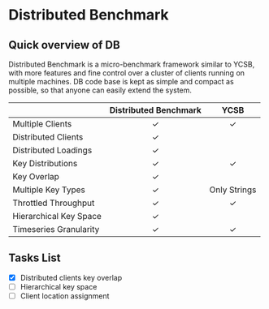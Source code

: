 Distributed Benchmark
=====================

Quick overview of DB
--------------------
Distributed Benchmark is a micro-benchmark framework similar to YCSB, with more features and fine control over a cluster of clients running on multiple machines.
DB code base is kept as simple and compact as possible, so that anyone can easily extend the system.


|                        | Distributed Benchmark |     YCSB     |
|------------------------|:---------------------:|:------------:|
| Multiple Clients       |           ✓           |       ✓      |
| Distributed Clients    |           ✓           |              |
| Distributed Loadings   |           ✓           |              |
| Key Distributions      |           ✓           |       ✓      |
| Key Overlap            |           ✓           |              |
| Multiple Key Types     |           ✓           | Only Strings |
| Throttled Throughput   |           ✓           |       ✓      |
| Hierarchical Key Space |           ✓           |              |
| Timeseries Granularity |           ✓           |       ✓      |


Tasks List
----------

- [x] Distributed clients key overlap
- [ ] Hierarchical key space
- [ ] Client location assignment
